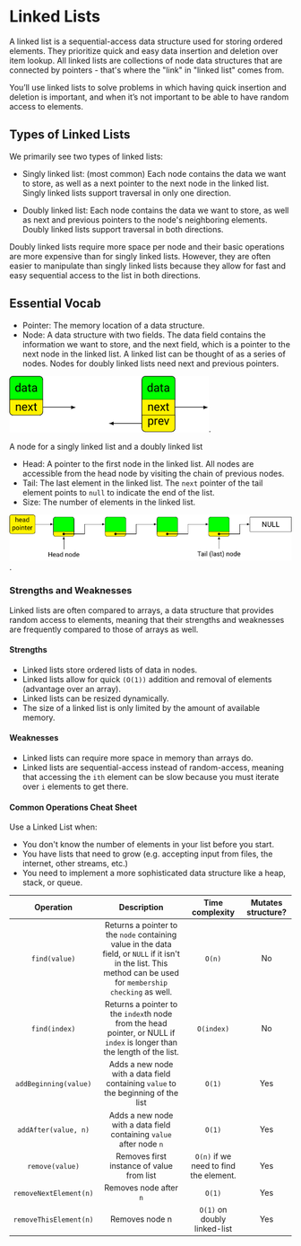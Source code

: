 # Linked Lists

A linked list is a sequential-access data structure used for storing ordered elements. They prioritize quick and easy data insertion and deletion over item lookup. All linked lists are collections of node data structures that are connected by pointers - that's where the "link" in "linked list" comes from.

You’ll use linked lists to solve problems in which having quick insertion and deletion is important, and when it’s not important to be able to have random access to elements.

## Types of Linked Lists

We primarily see two types of linked lists:

* Singly linked list: (most common) Each node contains the data we want to store, as well as a next pointer to the next node in the linked list. Singly linked lists support traversal in only one direction.

* Doubly linked list: Each node contains the data we want to store, as well as next and previous pointers to the node's neighboring elements. Doubly linked lists support traversal in both directions.

Doubly linked lists require more space per node and their basic operations are more expensive than for singly linked lists. However, they are often easier to manipulate than singly linked lists because they allow for fast and easy sequential access to the list in both directions.

## Essential Vocab
* Pointer: The memory location of a data structure.
* Node: A data structure with two fields. The data field contains the information we want to store, and the next field, which is a pointer to the next node in the linked list. A linked list can be thought of as a series of nodes. Nodes for doubly linked lists need next and previous pointers.

![node_example](./images/node_example.png "node_example").

A node for a singly linked list and a doubly linked list
* Head: A pointer to the first node in the linked list. All nodes are accessible from the head node by visiting the chain of previous nodes.
* Tail: The last element in the linked list. The `next` pointer of the tail element points to `null` to indicate the end of the list.
* Size: The number of elements in the linked list.

![linked_list](./images/linked_list.png "linked_list").

### Strengths and Weaknesses
Linked lists are often compared to arrays, a data structure that provides random access to elements, meaning that their strengths and weaknesses are frequently compared to those of arrays as well.

#### Strengths
* Linked lists store ordered lists of data in nodes.
* Linked lists allow for quick ```(O(1))``` addition and removal of elements (advantage over an array).
* Linked lists can be resized dynamically.
* The size of a linked list is only limited by the amount of available memory.
#### Weaknesses
* Linked lists can require more space in memory than arrays do.
* Linked lists are sequential-access instead of random-access, meaning that accessing the ```ith``` element can be slow because you must iterate over ```i``` elements to get there.

#### Common Operations Cheat Sheet
Use a Linked List when:
* You don't know the number of elements in your list before you start.
* You have lists that need to grow (e.g. accepting input from files, the internet, other streams, etc.)
* You need to implement a more sophisticated data structure like a heap, stack, or queue.

| Operation                  | Description                               | Time complexity                            | Mutates structure?  |
| :----:                     | :----:                                    | :----:                                     | :----:              |
| ```find(value)```          | Returns a pointer to the ```node``` containing value in the data field, or ```NULL``` if it isn't in the list. This method can be used for ```membership checking``` as well.                                       | ```O(n)```                                 | No                  |
| ```find(index)```          | Returns a pointer to the ```index```th node from the head pointer, or NULL if ```index``` is longer than the length of the list.| ```O(index)```                             | No                  |
| ```addBeginning(value)```  | Adds a new node with a data field containing ```value``` to the beginning of the list  | ```O(1)```                                 | Yes                 |
| ```addAfter(value, n)```   | Adds a new node with a data field containing ```value``` after node ```n```  | ```O(1)```                                 | Yes                 |
| ```remove(value)```        | Removes first instance of value from list | ```O(n)``` if we need to find the element. | Yes                 |
| ```removeNextElement(n)``` | Removes node after ```n```		         | ```O(1)```                                 | Yes                 |
| ```removeThisElement(n)``` | Removes node n	                         | ```O(1)``` on doubly linked-list           | Yes                 |
